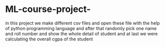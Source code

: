 # ML-course-project-
in this project we make different csv files and open these file with the help of python programming  language and after that randomly pick one name and roll number and show the whole detail of student and at last we were calculating the overall cgpa of the student 

